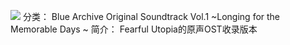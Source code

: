 ![](//static.kivo.wiki/images/music/cover/SZtQj6JUdEdvMwbX8S14zLEnudjyStv1.png)
分类： Blue Archive Original Soundtrack Vol.1 ~Longing for the Memorable Days ~
简介：
Fearful Utopia的原声OST收录版本
